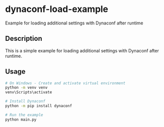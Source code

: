 # dynaconf-load-example

Example for loading additional settings with Dynaconf after runtime

## Description

This is a simple example for loading additional settings with Dynaconf after runtime.

## Usage

```bash
# On Windows - Create and activate virtual environment
python -m venv venv
venv\Scripts\activate

# Install Dynaconf
python -m pip install dynaconf

# Run the example
python main.py
```
